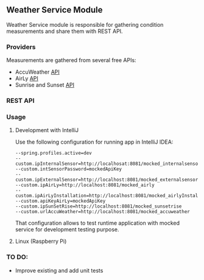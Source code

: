 ## Weather Service Module

Weather Service module is responsible for gathering condition measurements and share them with REST API.

### Providers

Measurements are gathered from several free APIs:
- AccuWeather [API](https://developer.accuweather.com/)
- AirLy [API](https://airly.org/pl/produkty/airly-api/)
- Sunrise and Sunset [API](https://sunrise-sunset.org/api)

### REST API

### Usage

1. Development with IntelliJ

    Use the following configuration for running app in IntelliJ IDEA:
    ```
    --spring.profiles.active=dev
    --custom.ipInternalSensor=http://localhosat:8081/mocked_internalsensor
    --custom.intSensorPassword=mockedApiKey
    --custom.ipExternalSensor=http://localhost:8081/mocked_externalsensor
    --custom.ipAirLy=http://localhost:8081/mocked_airly
    --custom.ipAirLyInstallation=http://localhost:8081/mocked_airlyInstalation
    --custom.apiKeyAirLy=mockedApiKey
    --custom.ipSunSetRise=http://localhost:8081/mocked_sunsetrise
    --custom.urlAccuWeather=http://localhost:8081/mocked_accuweather
    ```

    That configuration allows to test runtime application with mocked service for development testing purpose.
   
2. Linux (Raspberry Pi)

### TO DO:
- Improve existing and add unit tests